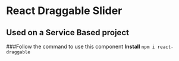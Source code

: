 # React Draggable Slider
## Used on a Service Based project
###Follow the command to use this component
**Install**
`npm i react-draggable`

